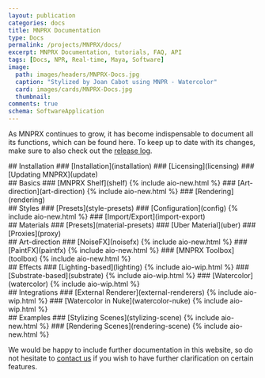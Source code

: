 ```yaml
---
layout: publication
categories: docs
title: MNPRX Documentation
type: Docs
permalink: /projects/MNPRX/docs/
excerpt: MNPRX Documentation, tutorials, FAQ, API
tags: [Docs, NPR, Real-time, Maya, Software]
image:
  path: images/headers/MNPRX-Docs.jpg
  caption: "Stylized by Joan Cabot using MNPR - Watercolor"
  card: images/cards/MNPRX-Docs.jpg
  thumbnail:
comments: true
schema: SoftwareApplication
---
```


As MNPRX continues to grow, it has become indispensable to document all its functions, which can be found here. To keep up to date with its changes, make sure to also check out the [release log](./../release-log).

<div class="doc-element" markdown="1">
## Installation
### [Installation](installation)
### [Licensing](licensing)
### [Updating MNPRX](update)
</div>


<div class="doc-element top-1" markdown="1">
## Basics
### [MNPRX Shelf](shelf) {% include aio-new.html %}
### [Art-direction](art-direction) {% include aio-new.html %}
### [Rendering](rendering)
</div>

<div class="doc-element" markdown="1">
## Styles
### [Presets](style-presets)
### [Configuration](config) {% include aio-new.html %}
### [Import/Export](import-export)
</div>

<div class="doc-element" markdown="1">
## Materials
### [Presets](material-presets)
### [Uber Material](uber)
### [Proxies](proxy)
</div>

<div class="doc-element" markdown="1">
## Art-direction
### [NoiseFX](noisefx) {% include aio-new.html %}
### [PaintFX](paintfx) {% include aio-new.html %}
### [MNPRX Toolbox](toolbox) {% include aio-new.html %}
</div>

<div class="doc-element" markdown="1">
## Effects
### [Lighting-based](lighting) {% include aio-wip.html %}
### [Substrate-based](substrate) {% include aio-wip.html %}
### [Watercolor](watercolor) {% include aio-wip.html %}
</div>

<div class="doc-element" markdown="1">
## Integrations
### [External Renderer](external-renderers) {% include aio-wip.html %}
### [Watercolor in Nuke](watercolor-nuke) {% include aio-wip.html %}
</div>

<div class="doc-element" markdown="1">
## Examples
### [Stylizing Scenes](stylizing-scene) {% include aio-new.html %}
### [Rendering Scenes](rendering-scene) {% include aio-new.html %}
</div>

<div class="doc-element" markdown="1">
</div>
<div class="doc-element" markdown="1">
</div>

We would be happy to include further documentation in this website, so do not hesitate to [contact us](/about) if you wish to have further clarification on certain features.
